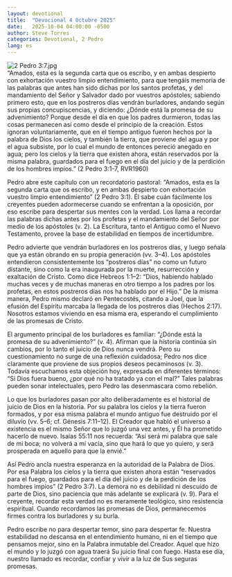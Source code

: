 ```yaml
---
layout: devotional
title:  "Devocional 4 Octubre 2025"
date:   2025-10-04 04:00:00 -0500
author: Steve Torres
categories: Devotional, 2 Pedro
lang: es
---
```

<img src="https://sitemedia.esteeb.com/file/esteebcomsitemedia/devotional_images/2+Peter/ES-2Pe-3_7.jpg?raw=true" alt="2 Pedro 3:7.jpg" style="max-width: 100%; height: auto;">

<div class="scripture">
   “Amados, esta es la segunda carta que os escribo, y en ambas despierto con exhortación vuestro limpio entendimiento, para que tengáis memoria de las palabras que antes han sido dichas por los santos profetas, y del mandamiento del Señor y Salvador dado por vuestros apóstoles; sabiendo primero esto, que en los postreros días vendrán burladores, andando según sus propias concupiscencias, y diciendo: ¿Dónde está la promesa de su advenimiento? Porque desde el día en que los padres durmieron, todas las cosas permanecen así como desde el principio de la creación. Estos ignoran voluntariamente, que en el tiempo antiguo fueron hechos por la palabra de Dios los cielos, y también la tierra, que proviene del agua y por el agua subsiste, por lo cual el mundo de entonces pereció anegado en agua; pero los cielos y la tierra que existen ahora, están reservados por la misma palabra, guardados para el fuego en el día del juicio y de la perdición de los hombres impíos.” (2 Pedro 3:1-7, RVR1960)
</div>

Pedro abre este capítulo con un recordatorio pastoral: “Amados, esta es la segunda carta que os escribo, y en ambas despierto con exhortación vuestro limpio entendimiento” (2 Pedro 3:1). Él sabe cuán fácilmente los creyentes pueden adormecerse cuando se enfrentan a la oposición, por eso escribe para despertar sus mentes con la verdad. Los llama a recordar las palabras dichas antes por los profetas y el mandamiento del Señor por medio de los apóstoles (v. 2). La Escritura, tanto el Antiguo como el Nuevo Testamento, provee la base de estabilidad en tiempos de incertidumbre.

Pedro advierte que vendrán burladores en los postreros días, y luego señala que ya están obrando en su propia generación (vv. 3–4). Los apóstoles entendieron consistentemente los “postreros días” no como un futuro distante, sino como la era inaugurada por la muerte, resurrección y exaltación de Cristo. Como dice Hebreos 1:1–2: “Dios, habiendo hablado muchas veces y de muchas maneras en otro tiempo a los padres por los profetas, en estos postreros días nos ha hablado por el Hijo.” De la misma manera, Pedro mismo declaró en Pentecostés, citando a Joel, que la efusión del Espíritu marcaba la llegada de los postreros días (Hechos 2:17). Nosotros estamos viviendo en esa misma era, esperando el cumplimiento de las promesas de Cristo.

El argumento principal de los burladores es familiar: “¿Dónde está la promesa de su advenimiento?” (v. 4). Afirman que la historia continúa sin cambios, por lo tanto el juicio de Dios nunca vendrá. Pero su cuestionamiento no surge de una reflexión cuidadosa; Pedro nos dice claramente que proviene de sus propios deseos pecaminosos (v. 3). Todavía escuchamos esta objeción hoy, expresada en diferentes términos: “Si Dios fuera bueno, ¿por qué no ha tratado ya con el mal?” Tales palabras pueden sonar intelectuales, pero Pedro las desenmascara como rebelión.

Lo que los burladores pasan por alto deliberadamente es el historial de juicio de Dios en la historia. Por su palabra los cielos y la tierra fueron formados, y por esa misma palabra el mundo antiguo fue destruido por el diluvio (vv. 5–6; cf. Génesis 7:11–12). El Creador que habló el universo a existencia es el mismo Señor que lo juzgó una vez antes, y Él ha prometido hacerlo de nuevo. Isaías 55:11 nos recuerda: “Así será mi palabra que sale de mi boca; no volverá a mí vacía, sino que hará lo que yo quiero, y será prosperada en aquello para que la envié.”

Así Pedro ancla nuestra esperanza en la autoridad de la Palabra de Dios. Por esa Palabra los cielos y la tierra que existen ahora están “reservados para el fuego, guardados para el día del juicio y de la perdición de los hombres impíos” (2 Pedro 3:7). La demora no es debilidad ni descuido de parte de Dios, sino paciencia que más adelante se explicará (v. 9). Para el creyente, recordar esta verdad no es meramente teológico, sino resistencia espiritual. Cuando recordamos las promesas de Dios, permanecemos firmes contra los burladores y su burla.

Pedro escribe no para despertar temor, sino para despertar fe. Nuestra estabilidad no descansa en el entendimiento humano, ni en el tiempo que pensamos mejor, sino en la Palabra inmutable del Creador. Aquel que hizo el mundo y lo juzgó con agua traerá Su juicio final con fuego. Hasta ese día, nuestro llamado es recordar, confiar y vivir a la luz de Sus seguras promesas.
